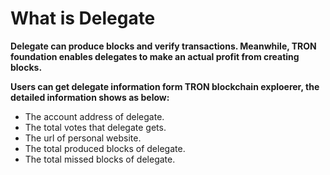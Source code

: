 # What is Delegate

**Delegate can produce blocks and verify transactions. Meanwhile, TRON foundation enables delegates to make an actual profit from creating blocks.**

**Users can get delegate information form TRON blockchain exploerer, the detailed information shows as below:**

   + The account address of delegate.
   + The total votes that delegate gets.
   + The url of personal website.
   + The total produced blocks of delegate.
   + The total missed blocks of delegate.